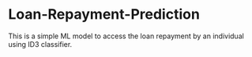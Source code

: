 # Loan-Repayment-Prediction
This is a simple ML model to access the loan repayment by an individual  using ID3 classifier.
